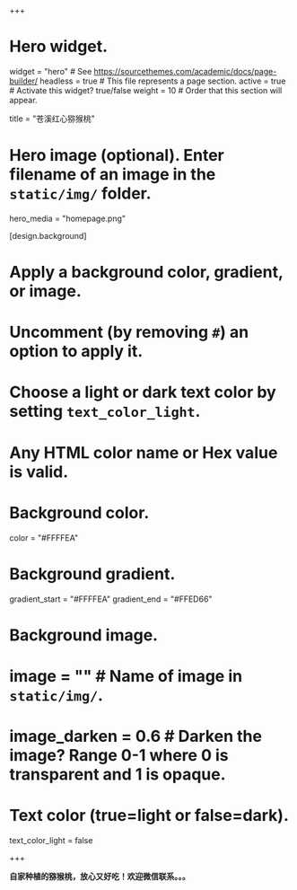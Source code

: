 +++
# Hero widget.
widget = "hero"  # See https://sourcethemes.com/academic/docs/page-builder/
headless = true  # This file represents a page section.
active = true  # Activate this widget? true/false
weight = 10  # Order that this section will appear.

title = "苍溪红心猕猴桃"

# Hero image (optional). Enter filename of an image in the `static/img/` folder.
hero_media = "homepage.png"

[design.background]
  # Apply a background color, gradient, or image.
  #   Uncomment (by removing `#`) an option to apply it.
  #   Choose a light or dark text color by setting `text_color_light`.
  #   Any HTML color name or Hex value is valid.

  # Background color.
   color = "#FFFFEA"
  
  # Background gradient.
   gradient_start = "#FFFFEA"
   gradient_end = "#FFED66"
  
  # Background image.
  # image = ""  # Name of image in `static/img/`.
  # image_darken = 0.6  # Darken the image? Range 0-1 where 0 is transparent and 1 is opaque.

  # Text color (true=light or false=dark).
  text_color_light = false

+++

**自家种植的猕猴桃，放心又好吃！欢迎微信联系。。。**


